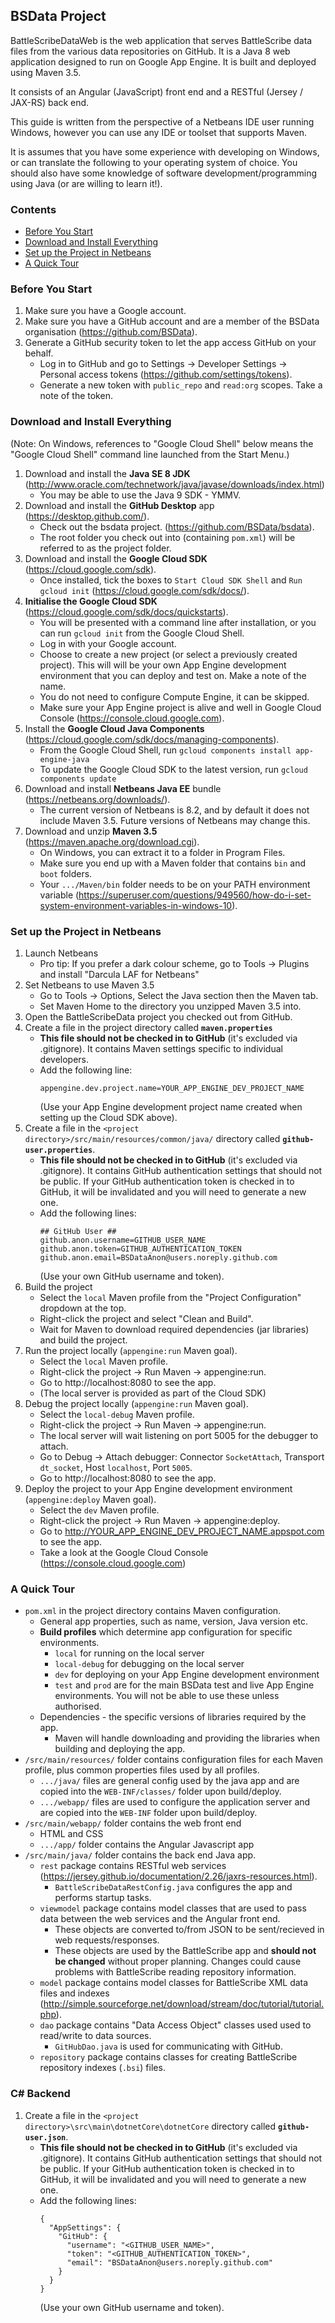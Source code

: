 ## BSData Project ##

BattleScribeDataWeb is the web application that serves BattleScribe data files from the various data repositories on GitHub. It is a Java 8 web application designed to run on Google App Engine. It is built and deployed using Maven 3.5.

It consists of an Angular (JavaScript) front end and a RESTful (Jersey / JAX-RS) back end.

This guide is written from the perspective of a Netbeans IDE user running Windows, however you can use any IDE or toolset that supports Maven.

It is assumes that you have some experience with developing on Windows, or can translate the following to your operating system of choice. You should also have some knowledge of software development/programming using Java (or are willing to learn it!).


### Contents ###

* [Before You Start][]
* [Download and Install Everything][]
* [Set up the Project in Netbeans][]
* [A Quick Tour][]

[Before You Start]: #before-you-start
[Download and Install Everything]: #download-and-install-everything
[Set up the Project in Netbeans]: #set-up-the-project-in-netbeans
[A Quick Tour]: #a-quick-tour


### Before You Start ###

1. Make sure you have a Google account.
2. Make sure you have a GitHub account and are a member of the BSData organisation (https://github.com/BSData).
3. Generate a GitHub security token to let the app access GitHub on your behalf.
    * Log in to GitHub and go to Settings -> Developer Settings -> Personal access tokens (https://github.com/settings/tokens).
    * Generate a new token with `public_repo` and `read:org` scopes. Take a note of the token.


### Download and Install Everything ###
(Note: On Windows, references to "Google Cloud Shell" below means the "Google Cloud Shell" command line launched from the Start Menu.)

1. Download and install the **Java SE 8 JDK** (http://www.oracle.com/technetwork/java/javase/downloads/index.html)
    * You may be able to use the Java 9 SDK - YMMV.
2. Download and install the **GitHub Desktop** app (https://desktop.github.com/).
    * Check out the bsdata project. (https://github.com/BSData/bsdata).
    * The root folder you check out into (containing `pom.xml`) will be referred to as the project folder.
3. Download and install the **Google Cloud SDK** (https://cloud.google.com/sdk).
    * Once installed, tick the boxes to `Start Cloud SDK Shell` and `Run gcloud init` (https://cloud.google.com/sdk/docs/).
4. **Initialise the Google Cloud SDK** (https://cloud.google.com/sdk/docs/quickstarts).
    * You will be presented with a command line after installation, or you can run `gcloud init` from the Google Cloud Shell.
    * Log in with your Google account.
    * Choose to create a new project (or select a previously created project). This will will be your own App Engine development environment that you can deploy and test on. Make a note of the name.
    * You do not need to configure Compute Engine, it can be skipped.
    * Make sure your App Engine project is alive and well in Google Cloud Console (https://console.cloud.google.com).
5. Install the **Google Cloud Java Components** (https://cloud.google.com/sdk/docs/managing-components).
    * From the Google Cloud Shell, run `gcloud components install app-engine-java`
    * To update the Google Cloud SDK to the latest version, run `gcloud components update`
6. Download and install **Netbeans Java EE** bundle (https://netbeans.org/downloads/).
    * The current version of Netbeans is 8.2, and by default it does not include Maven 3.5. Future versions of Netbeans may change this.
7. Download and unzip **Maven 3.5** (https://maven.apache.org/download.cgi).
    * On Windows, you can extract it to a folder in Program Files.
    * Make sure you end up with a Maven folder that contains `bin` and `boot` folders.
    * Your `.../Maven/bin` folder needs to be on your PATH environment variable (https://superuser.com/questions/949560/how-do-i-set-system-environment-variables-in-windows-10).


### Set up the Project in Netbeans ###

1. Launch Netbeans
    * Pro tip: If you prefer a dark colour scheme, go to Tools -> Plugins and install "Darcula LAF for Netbeans"
2. Set Netbeans to use Maven 3.5
    * Go to Tools -> Options, Select the Java section then the Maven tab.
    * Set Maven Home to the directory you unzipped Maven 3.5 into.
3. Open the BattleScribeData project you checked out from GitHub.
4. Create a file in the project directory called **`maven.properties`**
    * **This file should not be checked in to GitHub** (it's excluded via .gitignore). It contains Maven settings specific to individual developers.
    * Add the following line: 
        ```
        appengine.dev.project.name=YOUR_APP_ENGINE_DEV_PROJECT_NAME
        ```
        (Use your App Engine development project name created when setting up the Cloud SDK above).
5. Create a file in the `<project directory>/src/main/resources/common/java/` directory called **`github-user.properties`**.
    * **This file should not be checked in to GitHub** (it's excluded via .gitignore). It contains GitHub authentication settings that should not be public. If your GitHub authentication token is checked in to GitHub, it will be invalidated and you will need to generate a new one.
    * Add the following lines:
        ```
        ## GitHub User ##
        github.anon.username=GITHUB_USER_NAME
        github.anon.token=GITHUB_AUTHENTICATION_TOKEN
        github.anon.email=BSDataAnon@users.noreply.github.com
        ```
        (Use your own GitHub username and token).
6. Build the project
    * Select the `local` Maven profile from the "Project Configuration" dropdown at the top.
    * Right-click the project and select "Clean and Build".
    * Wait for Maven to download required dependencies (jar libraries) and build the project.
7. Run the project locally (`appengine:run` Maven goal).
    * Select the `local` Maven profile.
    * Right-click the project -> Run Maven -> appengine:run.
    * Go to http://localhost:8080 to see the app.
    * (The local server is provided as part of the Cloud SDK)
8. Debug the project locally (`appengine:run` Maven goal).
    * Select the `local-debug` Maven profile.
    * Right-click the project -> Run Maven -> appengine:run.
    * The local server will wait listening on port 5005 for the debugger to attach.
    * Go to Debug -> Attach debugger: Connector `SocketAttach`, Transport `dt_socket`, Host `localhost`, Port `5005`.
    * Go to http://localhost:8080 to see the app.
9. Deploy the project to your App Engine development environment (`appengine:deploy` Maven goal).
    * Select the `dev` Maven profile.
    * Right-click the project -> Run Maven -> appengine:deploy.
    * Go to http://YOUR_APP_ENGINE_DEV_PROJECT_NAME.appspot.com to see the app.
    * Take a look at the Google Cloud Console (https://console.cloud.google.com)


### A Quick Tour ###

* `pom.xml` in the project directory contains Maven configuration.
    * General app properties, such as name, version, Java version etc.
    * **Build profiles** which determine app configuration for specific environments.
        * `local` for running on the local server
        * `local-debug` for debugging on the local server
        * `dev` for deploying on your App Engine development environment
        * `test` and `prod` are for the main BSData test and live App Engine environments. You will not be able to use these unless authorised.
    * Dependencies - the specific versions of libraries required by the app.
        * Maven will handle downloading and providing the libraries when building and deploying the app.
* `/src/main/resources/` folder contains configuration files for each Maven profile, plus common properties files used by all profiles.
    * `.../java/` files are general config used by the java app and are copied into the `WEB-INF/classes/` folder upon build/deploy.
    * `.../webapp/` files are used to configure the application server and are copied into the `WEB-INF` folder upon build/deploy.
* `/src/main/webapp/` folder contains the web front end
    * HTML and CSS
    * `.../app/` folder contains the Angular Javascript app
* `/src/main/java/` folder contains the back end Java app.
    * `rest` package contains RESTful web services (https://jersey.github.io/documentation/2.26/jaxrs-resources.html).
        * `BattleScribeDataRestConfig.java` configures the app and performs startup tasks.
    * `viewmodel` package contains model classes that are used to pass data between the web services and the Angular front end.
        * These objects are converted to/from JSON to be sent/recieved in web requests/responses.
        * These objects are used by the BattleScribe app and **should not be changed** without proper planning. Changes could cause problems with BattleScribe reading repository information.
    * `model` package contains model classes for BattleScribe XML data files and indexes (http://simple.sourceforge.net/download/stream/doc/tutorial/tutorial.php).
    * `dao` package contains "Data Access Object" classes used used to read/write to data sources.
        * `GitHubDao.java` is used for communicating with GitHub.
    * `repository` package contains classes for creating BattleScribe repository indexes (`.bsi`) files.

### C# Backend ###

1. Create a file in the `<project directory>\src\main\dotnetCore\dotnetCore` directory called **`github-user.json`**.
    * **This file should not be checked in to GitHub** (it's excluded via .gitignore). It contains GitHub authentication settings that should not be public. If your GitHub authentication token is checked in to GitHub, it will be invalidated and you will need to generate a new one.
    * Add the following lines:
		```
		{
		  "AppSettings": {
			"GitHub": {
			  "username": "<GITHUB_USER_NAME>",
			  "token": "<GITHUB_AUTHENTICATION_TOKEN>",
			  "email": "BSDataAnon@users.noreply.github.com"
		    }
		  }
		}
		```
        (Use your own GitHub username and token).